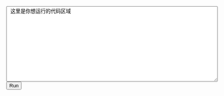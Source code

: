 <html>
<head>
<meta http-equiv="Content-Type" content="text/html; charset=gb2312">
<script type="text/javascript" language="javascript" >
//运行文本域代码
function Preview(obj) {
    var TestWin=window.open('','',''); //打开一个窗口并赋给变量TestWin。
    TestWin.opener = null // 防止代码对论谈页面修改
    TestWin.document.write(obj.value); //向这个打开的窗口中写入代码code，这样就实现了运行代码功能。
    TestWin.document.close();
}
</script>
</head>
<BODY leftMargin=0 marginwidth="0" >
<TEXTAREA id=code1 style="WIDTH: 560px; HEIGHT: 200px"> 这里是你想运行的代码区域</TEXTAREA>
<BR>
<BUTTON onclick=Preview(code1)>Run</BUTTON>
</body>
</html>
